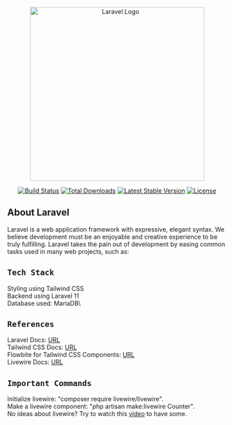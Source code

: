 <p align="center"><a href="https://laravel.com" target="_blank"><img src="https://raw.githubusercontent.com/laravel/art/master/logo-lockup/5%20SVG/2%20CMYK/1%20Full%20Color/laravel-logolockup-cmyk-red.svg" width="400" alt="Laravel Logo"></a></p>

<p align="center">
<a href="https://github.com/laravel/framework/actions"><img src="https://github.com/laravel/framework/workflows/tests/badge.svg" alt="Build Status"></a>
<a href="https://packagist.org/packages/laravel/framework"><img src="https://img.shields.io/packagist/dt/laravel/framework" alt="Total Downloads"></a>
<a href="https://packagist.org/packages/laravel/framework"><img src="https://img.shields.io/packagist/v/laravel/framework" alt="Latest Stable Version"></a>
<a href="https://packagist.org/packages/laravel/framework"><img src="https://img.shields.io/packagist/l/laravel/framework" alt="License"></a>
</p>

## About Laravel

Laravel is a web application framework with expressive, elegant syntax. We believe development must be an enjoyable and creative experience to be truly fulfilling. Laravel takes the pain out of development by easing common tasks used in many web projects, such as:

## `Tech Stack`

Styling using Tailwind CSS\
Backend using Laravel 11\
Database used: MariaDB\

## `References`

Laravel Docs: [URL](https://laravel.com/docs/11.x)\
Tailwind CSS Docs: [URL](https://tailwindcss.com/docs/font-weight)\
Flowbite for Tailwind CSS Components: [URL](https://flowbite.com/docs/components)\
Livewire Docs: [URL](https://livewire.laravel.com/docs)

## `Important Commands`

Initialize livewire: "composer require livewire/livewire".\
Make a livewire component: "php artisan make:livewire Counter".\
No ideas about livewire? Try to watch this [video](https://www.youtube.com/watch?v=hL7sVFSkph8) to have some.